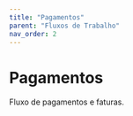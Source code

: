 ```yaml
---
title: "Pagamentos"
parent: "Fluxos de Trabalho"
nav_order: 2
---
```

# Pagamentos
Fluxo de pagamentos e faturas.
